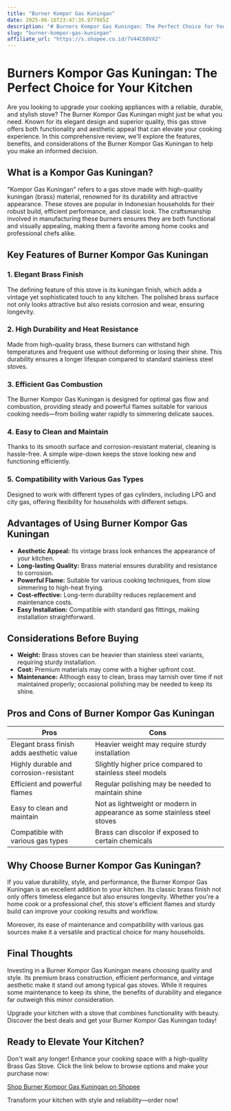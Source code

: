 ```yaml
---
title: "Burner Kompor Gas Kuningan"
date: 2025-06-16T23:47:35.977985Z
description: "# Burners Kompor Gas Kuningan: The Perfect Choice for Your Kitchen..."
slug: "burner-kompor-gas-kuningan"
affiliate_url: "https://s.shopee.co.id/7V44C68VX2"
---
```

# Burners Kompor Gas Kuningan: The Perfect Choice for Your Kitchen

Are you looking to upgrade your cooking appliances with a reliable, durable, and stylish stove? The Burner Kompor Gas Kuningan might just be what you need. Known for its elegant design and superior quality, this gas stove offers both functionality and aesthetic appeal that can elevate your cooking experience. In this comprehensive review, we'll explore the features, benefits, and considerations of the Burner Kompor Gas Kuningan to help you make an informed decision.

## What is a Kompor Gas Kuningan?

"Kompor Gas Kuningan" refers to a gas stove made with high-quality kuningan (brass) material, renowned for its durability and attractive appearance. These stoves are popular in Indonesian households for their robust build, efficient performance, and classic look. The craftsmanship involved in manufacturing these burners ensures they are both functional and visually appealing, making them a favorite among home cooks and professional chefs alike.

## Key Features of Burner Kompor Gas Kuningan

### 1. Elegant Brass Finish

The defining feature of this stove is its kuningan finish, which adds a vintage yet sophisticated touch to any kitchen. The polished brass surface not only looks attractive but also resists corrosion and wear, ensuring longevity.

### 2. High Durability and Heat Resistance

Made from high-quality brass, these burners can withstand high temperatures and frequent use without deforming or losing their shine. This durability ensures a longer lifespan compared to standard stainless steel stoves.

### 3. Efficient Gas Combustion

The Burner Kompor Gas Kuningan is designed for optimal gas flow and combustion, providing steady and powerful flames suitable for various cooking needs—from boiling water rapidly to simmering delicate sauces.

### 4. Easy to Clean and Maintain

Thanks to its smooth surface and corrosion-resistant material, cleaning is hassle-free. A simple wipe-down keeps the stove looking new and functioning efficiently.

### 5. Compatibility with Various Gas Types

Designed to work with different types of gas cylinders, including LPG and city gas, offering flexibility for households with different setups.

## Advantages of Using Burner Kompor Gas Kuningan

- **Aesthetic Appeal:** Its vintage brass look enhances the appearance of your kitchen.
- **Long-lasting Quality:** Brass material ensures durability and resistance to corrosion.
- **Powerful Flame:** Suitable for various cooking techniques, from slow simmering to high-heat frying.
- **Cost-effective:** Long-term durability reduces replacement and maintenance costs.
- **Easy Installation:** Compatible with standard gas fittings, making installation straightforward.

## Considerations Before Buying

- **Weight:** Brass stoves can be heavier than stainless steel variants, requiring sturdy installation.
- **Cost:** Premium materials may come with a higher upfront cost.
- **Maintenance:** Although easy to clean, brass may tarnish over time if not maintained properly; occasional polishing may be needed to keep its shine.

## Pros and Cons of Burner Kompor Gas Kuningan

| Pros                                              | Cons                                               |
|---------------------------------------------------|----------------------------------------------------|
| Elegant brass finish adds aesthetic value      | Heavier weight may require sturdy installation |
| Highly durable and corrosion-resistant        | Slightly higher price compared to stainless steel models  |
| Efficient and powerful flames                     | Regular polishing may be needed to maintain shine |
| Easy to clean and maintain                     | Not as lightweight or modern in appearance as some stainless steel stoves |
| Compatible with various gas types               | Brass can discolor if exposed to certain chemicals |

## Why Choose Burner Kompor Gas Kuningan?

If you value durability, style, and performance, the Burner Kompor Gas Kuningan is an excellent addition to your kitchen. Its classic brass finish not only offers timeless elegance but also ensures longevity. Whether you're a home cook or a professional chef, this stove's efficient flames and sturdy build can improve your cooking results and workflow.

Moreover, its ease of maintenance and compatibility with various gas sources make it a versatile and practical choice for many households.

## Final Thoughts

Investing in a Burner Kompor Gas Kuningan means choosing quality and style. Its premium brass construction, efficient performance, and vintage aesthetic make it stand out among typical gas stoves. While it requires some maintenance to keep its shine, the benefits of durability and elegance far outweigh this minor consideration.

Upgrade your kitchen with a stove that combines functionality with beauty. Discover the best deals and get your Burner Kompor Gas Kuningan today!

## Ready to Elevate Your Kitchen?

Don't wait any longer! Enhance your cooking space with a high-quality Brass Gas Stove. Click the link below to browse options and make your purchase now:

[Shop Burner Kompor Gas Kuningan on Shopee](https://s.shopee.co.id/7V44C68VX2)

Transform your kitchen with style and reliability—order now!